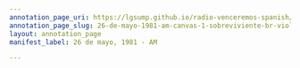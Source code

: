 ```yaml
---
annotation_page_uri: https://lgsump.github.io/radio-venceremos-spanish/annotations/26-de-mayo-1981-am-canvas-1-sobreviviente-br-violaci-n.json
annotation_page_slug: 26-de-mayo-1981-am-canvas-1-sobreviviente-br-violaci-n
layout: annotation_page
manifest_label: 26 de mayo, 1981 - AM

---
```

